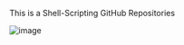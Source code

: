 This is a Shell-Scripting GitHub Repositories 

![image](https://devopslover.com/wp-content/uploads/2022/06/image-1024x681.png)
